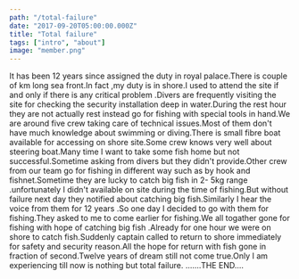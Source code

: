 ```yaml
---
path: "/total-failure"
date: "2017-09-20T05:00:00.000Z"
title: "Total failure"
tags: ["intro", "about"]
image: "member.png"
---
```


It has been  12 years since assigned the duty in royal palace.There is couple of km long sea front.In fact ,my duty is in shore.I used to attend the site if and only if  there is any critical problem .Divers are frequently visiting the site for checking the security installation deep in  water.During the rest hour they are not actually rest instead go for fishing with special tools in hand.We are around five crew taking care of technical issues.Most of them don't have much knowledge about swimming or diving.There is small fibre boat available for accessing on shore site.Some crew knows very well about steering boat.Many time  I want to take some fish home but not successful.Sometime asking from divers but they didn't provide.Other crew from our team go for fishing in different way such as by hook  and fishnet.Sometime they are lucky to catch big fish in 2- 5kg range .unfortunately I didn't available on site during the time of fishing.But without failure  next day they notified about catching big fish.Similarly I hear the voice from them for 12 years .So one day I decided to go with them for fishing.They asked to me to come earlier for fishing.We all togather gone for fishing with hope of catching big fish .Already for  one hour we were on shore to catch fish.Suddenly captain called to return to shore immediately for safety and security reason.All the hope for return with fish gone in fraction of second.Twelve years of dream still not come true.Only I am experiencing till now is nothing but  total failure.
    .......THE END....
